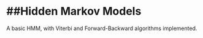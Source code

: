 ##Hidden Markov Models
=======================

A basic HMM, with Viterbi and Forward-Backward algorithms implemented.  


